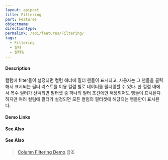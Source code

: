 ```yaml
---
layout: apipost
title: Filtering
part: Features
objectname: 
directiontype: 
permalink: /api/features/Filtering/
tags:
  - Filtering
  - 필터
  - 필터링
---
```


#### Description

컬럼에 filter들이 설정되면 컬럼 헤더에 필터 핸들이 표시되고, 사용자는 그 핸들을 클릭해서 표시되는 필터 리스트를 이용 컬럼 별로 데이터를 필터링할 수 있다. 한 컬럼 내에서 복수 필터가 선택되면 필터셋 중 하나의 필터 조건에만 해당되어도 행들이 표시된다. 하지만 여러 컬럼에 필터가 설정되면 모든 컬럼의 필터셋에 해당되는 행들만이 표시된다.

#### Demo Links
#### See Also

#### See Also

> [Column Filtering Demo](http://demo.realgrid.net/Demo/ColumnFiltering) 참조  
